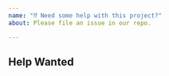 ```yaml
---
name: "⁉️ Need some help with this project?"
about: Please file an issue in our repo.

---
```


## Help Wanted

<!--
If you have a question about this project that is not a bug report or feature
request, feel free to post it here.

You can also reach the aerogear team at [#aerogear](ircs://chat.freenode.net:6697/aerogear) on [Freenode IRC](https://freenode.net/) or the 
[aerogear google group](https://groups.google.com/forum/#!forum/aerogear).
-->



